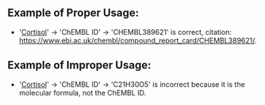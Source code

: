 ## Example of Proper Usage:
* '[Cortisol](https://golden.com/wiki/Cortisol-ZD69E)' → 'ChEMBL ID' → 'CHEMBL389621' is correct, citation: https://www.ebi.ac.uk/chembl/compound_report_card/CHEMBL389621/.

## Example of Improper Usage:
* '[Cortisol](https://golden.com/wiki/Cortisol-ZD69E)' → 'ChEMBL ID' → 'C21H30O5' is incorrect because it is the molecular formula, not the ChEMBL ID.  
